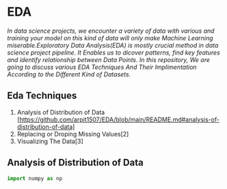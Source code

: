 # EDA

*In data science projects, we encounter a variety of data with various and training your model on this kind of data will only make Machine Learning miserable.Exploratory Data Analysis(EDA) is mostly crucial method in data science project pipeline. It Enables us to dicover patterns, find key features and identify relationship between Data Points. In this repository, We are going to discuss various EDA Techniques And Their Implimentation According to the Different Kind of Datasets.* 

## Eda Techniques

1. Analysis of Distribution of Data [https://github.com/arpit1507/EDA/blob/main/README.md#analysis-of-distribution-of-data]
2. Replacing or Droping Missing Values[2]
3. Visualizing The Data[3]

## Analysis of Distribution of Data
```Python
import numpy as np
```
